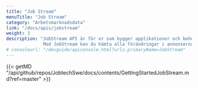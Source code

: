 ```yaml
---
title: "Job Stream"
menuTitle: "Job Stream"
category: "Arbetsmarknadsdata"
link: "/docs/apis/jobstream"
weight: 3
description: "JobStream API är för er som bygger applikationer och behöver förvara alla annonser lokalt.
              Med JobStream kan du hämta alla förändringar i annonserna en gång/minut. Nya, borttagna eller uppdaterade annonser"
# consoleurl: "/devguide/apiconsole.html?urls.primaryName=JobStream"
---
```



{{< getMD "/api/github/repos/JobtechSwe/docs/contents/GettingStartedJobStream.md?ref=master" >}}



